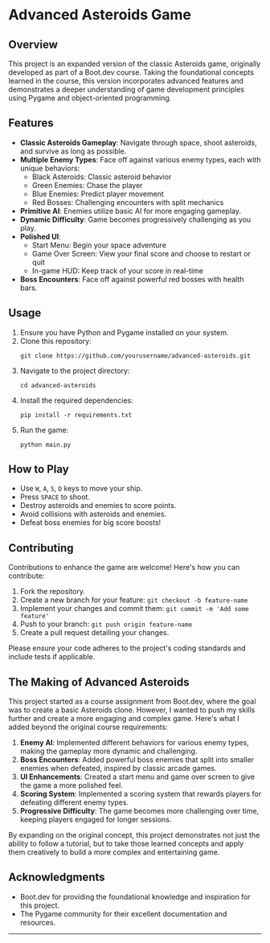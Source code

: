 # Advanced Asteroids Game

## Overview

This project is an expanded version of the classic Asteroids game, originally developed as part of a Boot.dev course. Taking the foundational concepts learned in the course, this version incorporates advanced features and demonstrates a deeper understanding of game development principles using Pygame and object-oriented programming.

## Features

- **Classic Asteroids Gameplay**: Navigate through space, shoot asteroids, and survive as long as possible.
- **Multiple Enemy Types**: Face off against various enemy types, each with unique behaviors:
  - Black Asteroids: Classic asteroid behavior
  - Green Enemies: Chase the player
  - Blue Enemies: Predict player movement
  - Red Bosses: Challenging encounters with split mechanics
- **Primitive AI**: Enemies utilize basic AI for more engaging gameplay.
- **Dynamic Difficulty**: Game becomes progressively challenging as you play.
- **Polished UI**: 
  - Start Menu: Begin your space adventure
  - Game Over Screen: View your final score and choose to restart or quit
  - In-game HUD: Keep track of your score in real-time
- **Boss Encounters**: Face off against powerful red bosses with health bars.

## Usage

1. Ensure you have Python and Pygame installed on your system.
2. Clone this repository:
   ```
   git clone https://github.com/yourusername/advanced-asteroids.git
   ```
3. Navigate to the project directory:
   ```
   cd advanced-asteroids
   ```
4. Install the required dependencies:
   ```
   pip install -r requirements.txt
   ```
5. Run the game:
   ```
   python main.py
   ```

## How to Play

- Use `W`, `A`, `S`, `D` keys to move your ship.
- Press `SPACE` to shoot.
- Destroy asteroids and enemies to score points.
- Avoid collisions with asteroids and enemies.
- Defeat boss enemies for big score boosts!

## Contributing

Contributions to enhance the game are welcome! Here's how you can contribute:

1. Fork the repository.
2. Create a new branch for your feature: `git checkout -b feature-name`
3. Implement your changes and commit them: `git commit -m 'Add some feature'`
4. Push to your branch: `git push origin feature-name`
5. Create a pull request detailing your changes.

Please ensure your code adheres to the project's coding standards and include tests if applicable.

## The Making of Advanced Asteroids

This project started as a course assignment from Boot.dev, where the goal was to create a basic Asteroids clone. However, I wanted to push my skills further and create a more engaging and complex game. Here's what I added beyond the original course requirements:

1. **Enemy AI**: Implemented different behaviors for various enemy types, making the gameplay more dynamic and challenging.
2. **Boss Encounters**: Added powerful boss enemies that split into smaller enemies when defeated, inspired by classic arcade games.
3. **UI Enhancements**: Created a start menu and game over screen to give the game a more polished feel.
4. **Scoring System**: Implemented a scoring system that rewards players for defeating different enemy types.
5. **Progressive Difficulty**: The game becomes more challenging over time, keeping players engaged for longer sessions.

By expanding on the original concept, this project demonstrates not just the ability to follow a tutorial, but to take those learned concepts and apply them creatively to build a more complex and entertaining game.

## Acknowledgments

- Boot.dev for providing the foundational knowledge and inspiration for this project.
- The Pygame community for their excellent documentation and resources.

---
